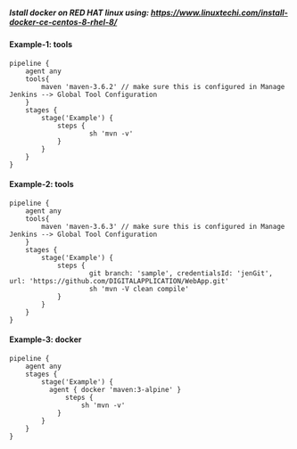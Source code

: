 ##### Istall docker on RED HAT linux using: https://www.linuxtechi.com/install-docker-ce-centos-8-rhel-8/

#### Example-1: tools

    pipeline {
        agent any
        tools{
            maven 'maven-3.6.2' // make sure this is configured in Manage Jenkins --> Global Tool Configuration
        }
        stages {
            stage('Example') {
                steps {
                        sh 'mvn -v'
                }
            }
        }
    }
    
#### Example-2: tools

    pipeline {
        agent any
        tools{
            maven 'maven-3.6.3' // make sure this is configured in Manage Jenkins --> Global Tool Configuration
        }
        stages {
            stage('Example') {
                steps {
                        git branch: 'sample', credentialsId: 'jenGit', url: 'https://github.com/DIGITALAPPLICATION/WebApp.git'
                        sh 'mvn -V clean compile'
                }
            }
        }
    }

#### Example-3: docker

    pipeline {
        agent any
        stages {
            stage('Example') {
              agent { docker 'maven:3-alpine' } 
                  steps {
                      sh 'mvn -v'
                }
            }
        }
    }

